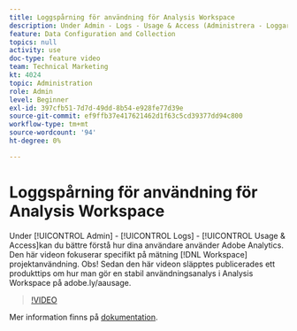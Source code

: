 ```yaml
---
title: Loggspårning för användning för Analysis Workspace
description: Under Admin - Logs - Usage & Access (Administrera - Loggar - Användning och åtkomst) kan du bättre förstå hur dina användare använder Adobe Analytics. I den här videon fokuseras specifikt på mätning av projektanvändning i Workspace.
feature: Data Configuration and Collection
topics: null
activity: use
doc-type: feature video
team: Technical Marketing
kt: 4024
topic: Administration
role: Admin
level: Beginner
exl-id: 397cfb51-7d7d-49dd-8b54-e928fe77d39e
source-git-commit: ef9ffb37e417621462d1f63c5cd39377dd94c800
workflow-type: tm+mt
source-wordcount: '94'
ht-degree: 0%

---
```


# Loggspårning för användning för Analysis Workspace

Under [!UICONTROL Admin] - [!UICONTROL Logs] - [!UICONTROL Usage & Access]kan du bättre förstå hur dina användare använder Adobe Analytics. Den här videon fokuserar specifikt på mätning [!DNL Workspace] projektanvändning. Obs! Sedan den här videon släpptes publicerades ett produkttips om hur man gör en stabil användningsanalys i Analysis Workspace på adobe.ly/aausage.

>[!VIDEO](https://video.tv.adobe.com/v/29768/?quality=12)

Mer information finns på [dokumentation](https://experienceleague.adobe.com/docs/analytics/admin/admin-tools/logs.html?lang=en).
